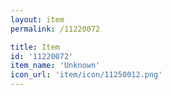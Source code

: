 ```yaml
---
layout: item
permalink: /11220072

title: Item
id: '11220072'
item_name: 'Unknown'
icon_url: 'item/icon/11250012.png'
---
```

